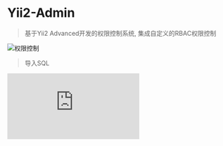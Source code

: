 # Yii2-Admin
> 基于Yii2 Advanced开发的权限控制系统, 集成自定义的RBAC权限控制  

![权限控制](https://raw.githubusercontent.com/duiying/Yii2-Admin/master/doc/yii2-admin-role.png)  

> 导入SQL  

![sql](https://github.com/duiying/Yii2-Admin/blob/master/doc/yii2-admin.sql)  

 


